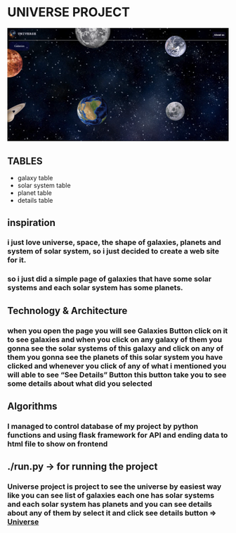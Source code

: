 # UNIVERSE PROJECT
![Universe](html/style/img/Screenshot.png)

## TABLES
- galaxy table
- solar system table
- planet table
- details table

## inspiration
### i just love universe, space, the shape of galaxies, planets and system of solar system, so i just decided to create a web site for it.
### so i just did a simple page of galaxies that have some solar systems and each solar system has some planets.

## Technology & Architecture
### when you open the page you will see Galaxies Button click on it to see galaxies and when you click on any galaxy of them you gonna see the solar systems of this galaxy and click on any of them you gonna see the planets of this solar system you have clicked and whenever you click of any of what i mentioned you will able to see “See Details” Button this button take you to see some details about what did you selected

## Algorithms
### I managed to control database of my project by python functions and using flask framework for API and ending data to html file to show on frontend

## ./run.py -> for running the project

### Universe project is project to see the universe by easiest way like you can see list of galaxies each one has solar systems and each solar system has planets and you can see details about any of them by select it and click see details button => [Universe](http://100.25.19.252/)
